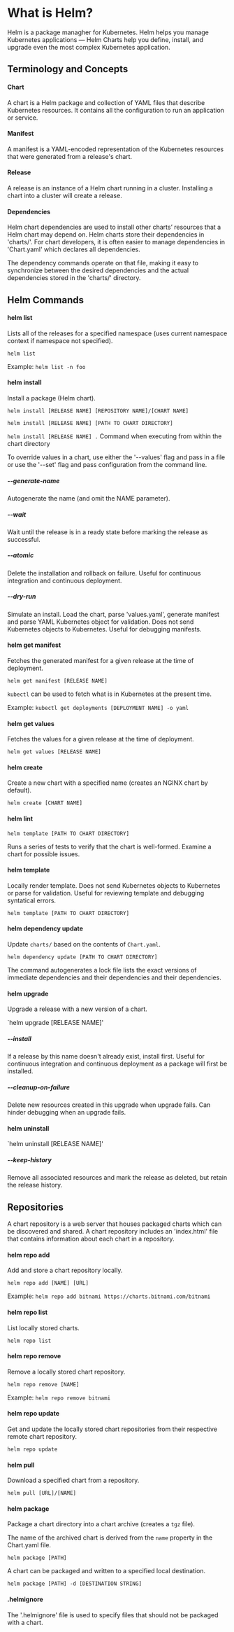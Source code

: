 # What is Helm?

Helm is a package managher for Kubernetes. Helm helps you manage Kubernetes applications — Helm Charts help you define, install, and upgrade even the most complex Kubernetes application.


## Terminology and Concepts

#### Chart

A chart is a Helm package and collection of YAML files that describe Kubernetes resources. It contains all the configuration to run an application or service.

#### Manifest

A manifest is a YAML-encoded representation of the Kubernetes resources that were generated from a release's chart.

#### Release

A release is an instance of a Helm chart running in a cluster. Installing a chart into a cluster will create a release.

#### Dependencies

Helm chart dependencies are used to install other charts’ resources that a Helm chart may depend on. Helm charts store their dependencies in 'charts/'. For chart developers, it is often easier to manage dependencies in 'Chart.yaml' which declares all dependencies.

The dependency commands operate on that file, making it easy to synchronize between the desired dependencies and the actual dependencies stored in the 'charts/' directory.

## Helm Commands

#### helm list

Lists all of the releases for a specified namespace (uses current namespace context if namespace not specified).

`helm list`

Example: `helm list -n foo`

#### helm install

Install a package (Helm chart).

`helm install [RELEASE NAME] [REPOSITORY NAME]/[CHART NAME]`

`helm install [RELEASE NAME] [PATH TO CHART DIRECTORY]`

`helm install [RELEASE NAME] .` Command when executing from within the chart directory

To override values in a chart, use either the '--values' flag and pass in a file or use the '--set' flag and pass configuration from the command line.

##### --generate-name

Autogenerate the name (and omit the NAME parameter).

##### --wait

Wait until the release is in a ready state before marking the release as successful.

##### --atomic

Delete the installation and rollback on failure. Useful for continuous integration and continuous deployment.

##### --dry-run

Simulate an install. Load the chart, parse 'values.yaml', generate manifest and parse YAML Kubernetes object for validation. Does not send Kubernetes objects to Kubernetes. Useful for debugging manifests.

#### helm get manifest

Fetches the generated manifest for a given release at the time of deployment.

`helm get manifest [RELEASE NAME]`

`kubectl` can be used to fetch what is in Kubernetes at the present time.

Example: `kubectl get deployments [DEPLOYMENT NAME] -o yaml`

#### helm get values

Fetches the values for a given release at the time of deployment.

`helm get values [RELEASE NAME]`

#### helm create

Create a new chart with a specified name (creates an NGINX chart by default).

`helm create [CHART NAME]`

#### helm lint

`helm template [PATH TO CHART DIRECTORY]`

Runs a series of tests to verify that the chart is well-formed. Examine a chart for possible issues.

#### helm template

Locally render template. Does not send Kubernetes objects to Kubernetes or parse for validation. Useful for reviewing template and debugging syntatical errors.

`helm template [PATH TO CHART DIRECTORY]`

#### helm dependency update

Update `charts/` based on the contents of `Chart.yaml`.

`helm dependency update [PATH TO CHART DIRECTORY]`

The command autogenerates a lock file lists the exact versions of immediate dependencies and their dependencies and their dependencies.

#### helm upgrade

Upgrade a release with a new version of a chart.

`helm upgrade [RELEASE NAME]'

##### --install

If a release by this name doesn't already exist, install first. Useful for continuous integration and continuous deployment as a package will first be installed.

##### --cleanup-on-failure

Delete new resources created in this upgrade when upgrade fails. Can hinder debugging when an upgrade fails.

#### helm uninstall

`helm uninstall [RELEASE NAME]'

##### --keep-history

Remove all associated resources and mark the release as deleted, but retain the release history.

## Repositories

A chart repository is a web server that houses packaged charts which can be discovered and shared. A chart repository includes an 'index.html' file that contains information about each chart in a repository.

#### helm repo add

Add and store a chart repository locally.

`helm repo add [NAME] [URL]`

Example: `helm repo add bitnami https://charts.bitnami.com/bitnami`

#### helm repo list

List locally stored charts.

`helm repo list`

#### helm repo remove

Remove a locally stored chart repository.

`helm repo remove [NAME]`

Example: `helm repo remove bitnami`

#### helm repo update

Get and update the locally stored chart repositories from their respective remote chart repository.

`helm repo update`

#### helm pull

Download a specified chart from a repository.

`helm pull [URL]/[NAME]`

#### helm package

Package a chart directory into a chart archive (creates a `tgz` file).

The name of the archived chart is derived from the `name` property in the Chart.yaml file.

`helm package [PATH]`

A chart can be packaged and written to a specified local destination.

`helm package [PATH] -d [DESTINATION STRING]`

#### .helmignore

The '.helmignore' file is used to specify files that should not be packaged with a chart.
